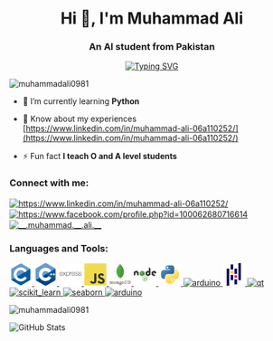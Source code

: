 <h1 align="center">Hi 👋, I'm Muhammad Ali</h1>
<h3 align="center">An AI student from Pakistan</h3>
<div align='center'><a href="https://git.io/typing-svg"><img src="https://readme-typing-svg.herokuapp.com?font=Fira+Code&weight=600&size=24&duration=3000&pause=250&color=FFFFF2&center=true&vCenter=true&random=false&width=435&lines=Future+AI+Expert;Reactjs+learner+%3C3;Avid+Teacher" alt="Typing SVG" /></a></div>

<p align="left"> <img src="https://komarev.com/ghpvc/?username=muhammadali0981&label=Profile%20views&color=0e75b6&style=flat" alt="muhammadali0981" /> </p>


- 🌱 I’m currently learning **Python**

- 📄 Know about my experiences [https://www.linkedin.com/in/muhammad-ali-06a110252/](https://www.linkedin.com/in/muhammad-ali-06a110252/)

- ⚡ Fun fact **I teach O and A level students**

<h3 align="left">Connect with me:</h3>
<p align="left">
<a href="https://linkedin.com/in/https://www.linkedin.com/in/muhammad-ali-06a110252/" target="blank"><img align="center" src="https://raw.githubusercontent.com/rahuldkjain/github-profile-readme-generator/master/src/images/icons/Social/linked-in-alt.svg" alt="https://www.linkedin.com/in/muhammad-ali-06a110252/" height="30" width="40" /></a>
<a href="https://fb.com/https://www.facebook.com/profile.php?id=100062680716614" target="blank"><img align="center" src="https://raw.githubusercontent.com/rahuldkjain/github-profile-readme-generator/master/src/images/icons/Social/facebook.svg" alt="https://www.facebook.com/profile.php?id=100062680716614" height="30" width="40" /></a>
<a href="https://instagram.com/__.muhammad.__.ali.__" target="blank"><img align="center" src="https://raw.githubusercontent.com/rahuldkjain/github-profile-readme-generator/master/src/images/icons/Social/instagram.svg" alt="__.muhammad.__.ali.__" height="30" width="40" /></a>
</p>

<h3 align="left">Languages and Tools:</h3>
<p align="left"> <a href="https://www.cprogramming.com/" target="_blank" rel="noreferrer"> <img src="https://raw.githubusercontent.com/devicons/devicon/master/icons/c/c-original.svg" alt="c" width="40" height="40"/> </a> <a href="https://www.w3schools.com/cpp/" target="_blank" rel="noreferrer"> <img src="https://raw.githubusercontent.com/devicons/devicon/master/icons/cplusplus/cplusplus-original.svg" alt="cplusplus" width="40" height="40"/> </a> <a href="https://expressjs.com" target="_blank" rel="noreferrer"> <img src="https://raw.githubusercontent.com/devicons/devicon/master/icons/express/express-original-wordmark.svg" alt="express" width="40" height="40"/> </a> <a href="https://developer.mozilla.org/en-US/docs/Web/JavaScript" target="_blank" rel="noreferrer"> <img src="https://raw.githubusercontent.com/devicons/devicon/master/icons/javascript/javascript-original.svg" alt="javascript" width="40" height="40"/> </a> <a href="https://www.mongodb.com/" target="_blank" rel="noreferrer"> <img src="https://raw.githubusercontent.com/devicons/devicon/master/icons/mongodb/mongodb-original-wordmark.svg" alt="mongodb" width="40" height="40"/> </a>  <a href="https://nodejs.org" target="_blank" rel="noreferrer"> <img src="https://raw.githubusercontent.com/devicons/devicon/master/icons/nodejs/nodejs-original-wordmark.svg" alt="nodejs" width="40" height="40"/> </a> <a href="https://www.python.org" target="_blank" rel="noreferrer"> <img src="https://raw.githubusercontent.com/devicons/devicon/master/icons/python/python-original.svg" alt="python" width="40" height="40"/> </a>  
<a href="https://www.arduino.cc/" target="_blank" rel="noreferrer"> <img src="https://cdn.worldvectorlogo.com/logos/arduino-1.svg" alt="arduino" width="40" height="40"/> </a> <a href="https://pandas.pydata.org/" target="_blank" rel="noreferrer"> <img src="https://raw.githubusercontent.com/devicons/devicon/2ae2a900d2f041da66e950e4d48052658d850630/icons/pandas/pandas-original.svg" alt="pandas" width="40" height="40"/> </a> <a href="https://www.qt.io/" target="_blank" rel="noreferrer"> <img src="https://upload.wikimedia.org/wikipedia/commons/0/0b/Qt_logo_2016.svg" alt="qt" width="40" height="40"/> </a> <a href="https://scikit-learn.org/" target="_blank" rel="noreferrer"> <img src="https://upload.wikimedia.org/wikipedia/commons/0/05/Scikit_learn_logo_small.svg" alt="scikit_learn" width="40" height="40"/> </a> 
<a href="https://seaborn.pydata.org/" target="_blank" rel="noreferrer"> <img src="https://seaborn.pydata.org/_images/logo-mark-lightbg.svg" alt="seaborn" width="40" height="40"/> </a>
<a href="https://www.arduino.cc/" target="_blank" rel="noreferrer"> <img src="https://cdn.worldvectorlogo.com/logos/arduino-1.svg" alt="arduino" width="40" height="40"/> </a></p>
<p align="left">
  <img src="https://github-readme-stats.vercel.app/api/top-langs/?username=muhammadali0981&langs_count=6" alt="muhammadali0981" />
</p>
<p>
  <img src="https://github-readme-stats.vercel.app/api?username=muhammadali0981&show_icons=true&rank_icon=github&theme=default" alt="GitHub Stats" />
</p>


